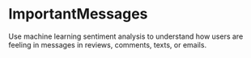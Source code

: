 # ImportantMessages
Use machine learning sentiment analysis to understand how users are feeling in messages in reviews, comments, texts, or emails.
